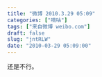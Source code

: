 ```yaml
---
title: "微博 2010.3.29 05:09"
categories: ["嘀咕"]
tags: ["来自微博 weibo.com"]
draft: false
slug: "jntRLW"
date: "2010-03-29 05:09:00"
---
```


<p>还是不行。 ​​​​</p>
